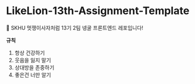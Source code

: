 # LikeLion-13th-Assignment-Template
🦁 SKHU 멋쟁이사자처럼 13기 2팀 넹굴 프론트엔드 레포입니다!

******규칙******
1. 항상 건강하기
2. 웃음을 잃지 말기
3. 상대방을 존중하기
4. 좋은건 너만 알기
